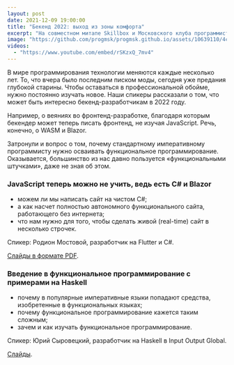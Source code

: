 ```yaml
---
layout: post
date: 2021-12-09 19:00:00
title: "Бекенд 2022: выход из зоны комфорта"
excerpt: "На совместном митапе Skillbox и Московского клуба программистов мы узнали, что ещё можно изучить бекенд-разработчику."
image: "https://github.com/progmsk/progmsk.github.io/assets/10639110/4cb7c0c7-0a13-40bb-881c-7afdf35ddd60"
videos:
  - "https://www.youtube.com/embed/rSKzxQ_7mv4"
---
```


В мире программирования технологии меняются каждые несколько лет. То, что вчера было последним писком моды, сегодня уже предания глубокой старины. Чтобы оставаться в профессиональной обойме, нужно постоянно изучать новое. Наши спикеры рассказали о том, что может быть интересно бекенд-разработчикам в 2022 году.

Например, о веяниях во фронтенд-разработке, благодаря которым бекендер может теперь писать фронтенд, не изучая JavaScript. Речь, конечно, о WASM и Blazor.

Затронули и вопрос о том, почему стандартному императивному программисту нужно осваивать функциональное программирование. Оказывается, большинство из нас давно пользуется «функциональными штучками», даже не зная об этом.

### JavaScript теперь можно не учить, ведь есть C# и Blazor

* можем ли мы написать сайт на чистом C#;
* а как насчет полностью автономного функционального сайта, работающего без интернета;
* что нам нужно для того, чтобы сделать живой (real-time) сайт в несколько строчек.

Спикер: Родион Мостовой, разработчик на Flutter и C#.

[Слайды в формате PDF](https://github.com/progmsk/progmsk.github.io/files/14731578/blazor.pdf).

### Введение в функциональное программирование с примерами на Haskell

* почему в популярные императивные языки попадают средства, изобретенные в функциональных языках;
* почему функциональное программирование кажется таким сложным;
* зачем и как изучать функциональное программирование.

Спикер: Юрий Сыровецкий, разработчик на Haskell в Input Output Global.

[Слайды](/slides/why-functional-programming/index.html).
